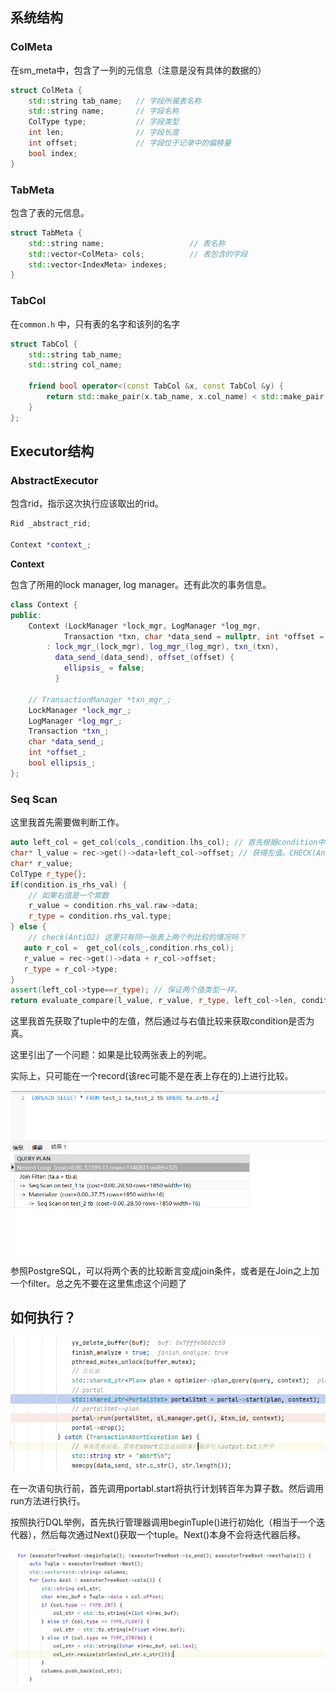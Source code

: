 ## 系统结构

### ColMeta

在sm_meta中，包含了一列的元信息（注意是没有具体的数据的）

```C++
struct ColMeta {
    std::string tab_name;   // 字段所属表名称
    std::string name;       // 字段名称
    ColType type;           // 字段类型
    int len;                // 字段长度
    int offset;             // 字段位于记录中的偏移量
    bool index;     
}
```

### TabMeta

包含了表的元信息。

```C++
struct TabMeta {
    std::string name;                   // 表名称
    std::vector<ColMeta> cols;          // 表包含的字段
    std::vector<IndexMeta> indexes; 
}
```

### TabCol

在`common.h` 中，只有表的名字和该列的名字

```C++
struct TabCol {
    std::string tab_name;
    std::string col_name;

    friend bool operator<(const TabCol &x, const TabCol &y) {
        return std::make_pair(x.tab_name, x.col_name) < std::make_pair(y.tab_name, y.col_name);
    }
};
```

## Executor结构

### AbstractExecutor

包含rid，指示这次执行应该取出的rid。



```C++
Rid _abstract_rid;

Context *context_;
```

**Context**

包含了所用的lock manager, log manager。还有此次的事务信息。

```C++
class Context {
public:
    Context (LockManager *lock_mgr, LogManager *log_mgr, 
            Transaction *txn, char *data_send = nullptr, int *offset = &const_offset)
        : lock_mgr_(lock_mgr), log_mgr_(log_mgr), txn_(txn),
          data_send_(data_send), offset_(offset) {
            ellipsis_ = false;
          }

    // TransactionManager *txn_mgr_;
    LockManager *lock_mgr_;
    LogManager *log_mgr_;
    Transaction *txn_;
    char *data_send_;
    int *offset_;
    bool ellipsis_;
};
```

### Seq Scan

这里我首先需要做判断工作。

```C++
auto left_col = get_col(cols_,condition.lhs_col); // 首先根据condition中，左侧列的名字，来获取该列的数据
char* l_value = rec->get()->data+left_col->offset; // 获得左值。CHECK(AntiO2) 这里左值一定是常量吗？有没有可能两边都是常数。
char* r_value;
ColType r_type{};
if(condition.is_rhs_val) {
    // 如果右值是一个常数
    r_value = condition.rhs_val.raw->data;
    r_type = condition.rhs_val.type;
} else {
    // check(AntiO2) 这里只有同一张表上两个列比较的情况吗？
   auto r_col =  get_col(cols_,condition.rhs_col);
   r_value = rec->get()->data + r_col->offset;
   r_type = r_col->type;
}
assert(left_col->type==r_type); // 保证两个值类型一样。
return evaluate_compare(l_value, r_value, r_type, left_col->len, condition.op); 
```

这里我首先获取了tuple中的左值，然后通过与右值比较来获取condition是否为真。

这里引出了一个问题：如果是比较两张表上的列呢。

实际上，只可能在一个record(该rec可能不是在表上存在的)上进行比较。

![image-20230714224109962](./Executor.assets/image-20230714224109962.png)

参照PostgreSQL，可以将两个表的比较断言变成join条件，或者是在Join之上加一个filter。总之先不要在这里焦虑这个问题了

## 如何执行？

![image-20230715171705187](./Executor.assets/image-20230715171705187.png)

在一次语句执行前，首先调用portabl.start将执行计划转百年为算子数。然后调用run方法进行执行。

按照执行DQL举例，首先执行管理器调用beginTuple()进行初始化（相当于一个迭代器），然后每次通过Next()获取一个tuple。Next()本身不会将迭代器后移。

![image-20230715171940456](./Executor.assets/image-20230715171940456.png)
